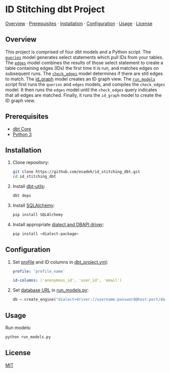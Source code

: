 # ID Stitching dbt Project

[Overview](#overview) · [Prerequisites](#prerequisites) · [Installation](#installation) · [Configuration](#configuration) · [Usage](#usage) · [License](#license)

## Overview

This project is comprised of four dbt models and a Python script. The [`queries`](models/queries.sql) model generates select statements which pull IDs from your tables. The [`edges`](models/edges.sql) model combines the results of those select statement to create a table containing edges (IDs) the first time it is run, and matches edges on subsequent runs. The [`check_edges`](models/check_edges.sql) model determines if there are still edges to match. The [id_graph](models/id_graph.sql) model creates an ID graph view. The [`run_models`](run_models.py) script first runs the `queries` and `edges` models, and compiles the `check_edges` model. It then runs the `edges` model until the `check_edges` query indicates that all edges are matched. Finally, it runs the `id_graph` model to create the ID graph view.

## Prerequisites

- [dbt Core](https://docs.getdbt.com/dbt-cli/install/overview)
- [Python 3](https://www.python.org/downloads/)

## Installation

1. Clone repository:

    ```bash
    git clone https://github.com/esadek/id_stitching_dbt.git
    cd id_stitching_dbt
    ```

2. Install [dbt-utils](https://hub.getdbt.com/dbt-labs/dbt_utils/latest/):

    ```bash
    dbt deps
    ```

3. Install [SQLAlchemy](https://www.sqlalchemy.org/):

    ```bash
    pip install SQLAlchemy
    ```

4. Install appropriate [dialect and DBAPI driver](https://docs.sqlalchemy.org/en/14/dialects/index.html):

    ```bash
    pip install <dialect-package>
    ```

## Configuration

1. Set [profile](https://docs.getdbt.com/dbt-cli/configure-your-profile) and ID columns in [dbt_project.yml](dbt_project.yml):

    ```yaml
    profile: 'profile_name'
    ```

    ```yaml
    id-columns: ('anonymous_id', 'user_id', 'email')
    ```

2. Set [database URL](https://docs.sqlalchemy.org/en/14/core/engines.html?highlight=url#database-urls) in [run_models.py](run_models.py):

    ```python
    db = create_engine("dialect+driver://username:password@host:port/database")
    ```

## Usage

Run models:

```bash
python run_models.py
```

## License

[MIT](LICENSE)